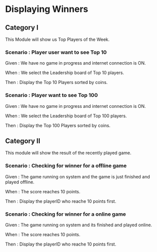 # Displaying Winners

## Category I

This Module will show us Top Players of the Week.

### Scenario : Player user want to see Top 10

Given : We have no game in progress and internet connection is ON.

When : We select the Leadership board of Top 10 players.

Then : Display the Top 10 Players sorted by coins.

### Scenario : Player want to see Top 100

Given : We have no game in progress and internet connection is ON.

When : We select the Leadership board of Top 100 players.

Then : Display the Top 100 Players sorted by coins.

## Category II

This module will show the result of the recently played game.

### Scenario : Checking for winner for a offline game

Given : The game running on system and the game is just finished and played offline.

When : The score reaches 10 points.

Then : Display the playerID who reache 10 points  first.

### Scenario : Checking for winner for a online game

Given : The game running on system and its finished and played online.

When : The score reaches 10 points.

Then : Display the playerID who reache 10 points first.

